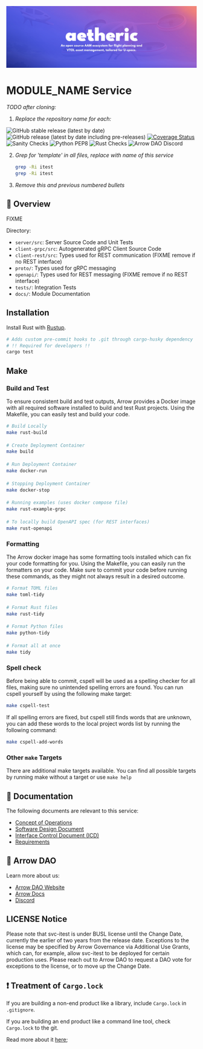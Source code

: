 ![Arrow Banner](https://github.com/Arrow-air/tf-github/raw/main/src/templates/doc-banner-services.png)

# MODULE_NAME Service

*TODO after cloning:*

1. *Replace the repository name for each:*

![GitHub stable release (latest by date)](https://img.shields.io/github/v/release/Arrow-air/svc-itest?sort=semver&color=green) ![GitHub release (latest by date including pre-releases)](https://img.shields.io/github/v/release/Arrow-air/svc-itest?include_prereleases) [![Coverage Status](https://coveralls.io/repos/github/Arrow-air/svc-itest/badge.svg?branch=develop)](https://coveralls.io/github/Arrow-air/svc-itest)
![Sanity Checks](https://github.com/arrow-air/svc-itest/actions/workflows/sanity_checks.yml/badge.svg?branch=develop) ![Python PEP8](https://github.com/arrow-air/svc-itest/actions/workflows/python_ci.yml/badge.svg?branch=develop) ![Rust Checks](https://github.com/arrow-air/svc-itest/actions/workflows/rust_ci.yml/badge.svg?branch=develop) 
![Arrow DAO Discord](https://img.shields.io/discord/853833144037277726?style=plastic)

2. *Grep for 'template' in all files, replace with name of this service*
    ```bash
    grep -Ri itest
    grep -Ri itest
    ```
3. *Remove this and previous numbered bullets*

## :telescope: Overview

FIXME

Directory:
- `server/src`: Server Source Code and Unit Tests
- `client-grpc/src`: Autogenerated gRPC Client Source Code
- `client-rest/src`: Types used for REST communication (FIXME remove if no REST interface)
- `proto/`: Types used for gRPC messaging
- `openapi/`: Types used for REST messaging (FIXME remove if no REST interface)
- `tests/`: Integration Tests
- `docs/`: Module Documentation

## Installation

Install Rust with [Rustup](https://www.rust-lang.org/tools/install).

```bash
# Adds custom pre-commit hooks to .git through cargo-husky dependency
# !! Required for developers !!
cargo test
```

## Make

### Build and Test

To ensure consistent build and test outputs, Arrow provides a Docker image with all required software installed to build and test Rust projects.
Using the Makefile, you can easily test and build your code.

```bash
# Build Locally
make rust-build

# Create Deployment Container
make build

# Run Deployment Container
make docker-run

# Stopping Deployment Container
make docker-stop

# Running examples (uses docker compose file)
make rust-example-grpc

# To locally build OpenAPI spec (for REST interfaces)
make rust-openapi
```

### Formatting

The Arrow docker image has some formatting tools installed which can fix your code formatting for you.
Using the Makefile, you can easily run the formatters on your code.
Make sure to commit your code before running these commands, as they might not always result in a desired outcome.

```bash
# Format TOML files
make toml-tidy

# Format Rust files
make rust-tidy

# Format Python files
make python-tidy

# Format all at once
make tidy
```

### Spell check

Before being able to commit, cspell will be used as a spelling checker for all files, making sure no unintended spelling errors are found.
You can run cspell yourself by using the following make target:
```bash
make cspell-test
```

If all spelling errors are fixed, but cspell still finds words that are unknown, you can add these words to the local project words list by running the following command:
```bash
make cspell-add-words
```

### Other `make` Targets

There are additional make targets available. You can find all possible targets by running make without a target or use `make help`

## :scroll: Documentation
The following documents are relevant to this service:
- [Concept of Operations](./docs/conops.md)
- [Software Design Document](./docs/sdd.md)
- [Interface Control Document (ICD)](./docs/icd.md)
- [Requirements](https://nocodb.arrowair.com/dashboard/#/nc/view/d1bb0a51-e22f-4b91-b1c5-66f11f4f861b)

## :busts_in_silhouette: Arrow DAO
Learn more about us:
- [Arrow DAO Website](https://www.arrowair.com/)
- [Arrow Docs](https://www.arrowair.com/docs/intro)
- [Discord](https://discord.com/invite/arrow)

## LICENSE Notice

Please note that svc-itest is under BUSL license until the Change Date, currently the earlier of two years from the release date. Exceptions to the license may be specified by Arrow Governance via Additional Use Grants, which can, for example, allow svc-itest to be deployed for certain production uses. Please reach out to Arrow DAO to request a DAO vote for exceptions to the license, or to move up the Change Date.

## :exclamation: Treatment of `Cargo.lock`
If you are building a non-end product like a library, include `Cargo.lock` in `.gitignore`.

If you are building an end product like a command line tool, check `Cargo.lock` to the git. 

Read more about it [here](https://doc.rust-lang.org/cargo/guide/cargo-toml-vs-cargo-lock.html);

